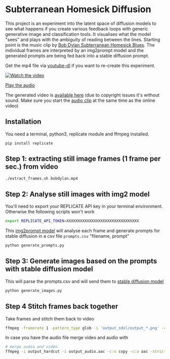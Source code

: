 # Subterranean Homesick Diffusion

This project is an experiment into the latent space of diffusion models  to see what happens if you create various feedback loops with generic generative image and classification tools. It visualises what the model "sees"
and plays with the ambiguity of reading between the lines. Starting point is the music clip
by [Bob Dylan Subterranean Homesick Blues](https://www.youtube.com/watch?v=MGxjIBEZvx0). The individual frames are interpreted by an img2prompt model and the generated prompts are being fed back into a stable diffusion prompt. 

Get the mp4 file via [youtube-dl](https://github.com/yt-dlp/yt-dlp) if you want to re-create this experiment.

[![Watch the video](https://i.vimeocdn.com/video/1788725174-fe30f52a68845c0922b6192f86d130bb8381f0366395f022c44717b6fd9c3976-d?mw=1100&mh=825&q=70)](https://vimeo.com/906760283)

[Play the audio](https://www.youtube.com/watch?v=1I_oWQmddMk)

The generated video is [available here](https://vimeo.com/906760283) (due to copyright issues it's without sound. Make sure you start the [audio clip](https://www.youtube.com/watch?v=1I_oWQmddMk) at the same time as the online video)

## Installation

You need a terminal, python3, replicate module and ffmpeg installed.

```
pip install replicate
```

## Step 1: extracting still image frames (1 frame per sec.) from video

```bash
./extract_frames.sh bobdylan.mp4
```

## Step 2: Analyse still images with img2 model

You'll need to export your REPLICATE API key in your terminal environment. Otherwise the following scripts won't work

```bash
export REPLICATE_API_TOKEN=XXXXXXXXXXXXXXXXXXXXXXXXXXXXXXXX
```

This [img2prompt model](https://replicate.com/methexis-inc/img2prompt) will analyse each frame and generate prompts for stable diffusion in a csv file ```prompts.csv``` "filename, prompt"

```bash
python generate_prompts.py
```

## Step 3: Generate images based on the prompts with stable diffusion model

This will parse the prompts.csv and will send them to [stable diffusion model](https://replicate.com/stability-ai/sdxl)

```bash
python generate_images.py
```

## Step 4 Stitch frames back together

Take frames and stitch them back to video

```bash
ffmpeg -framerate 1 -pattern_type glob -i 'output_sdxl/output_*.png' -c:v libx264 -r 30 -pix_fmt yuv420p output_hardcut.mp4
```

In case you have the audio file merge video and audio with

```bash
# merge audio and video
ffmpeg -i output_hardcut -i output_audio.aac -c:v copy -c:a aac -strict experimental merged.mp4
```
